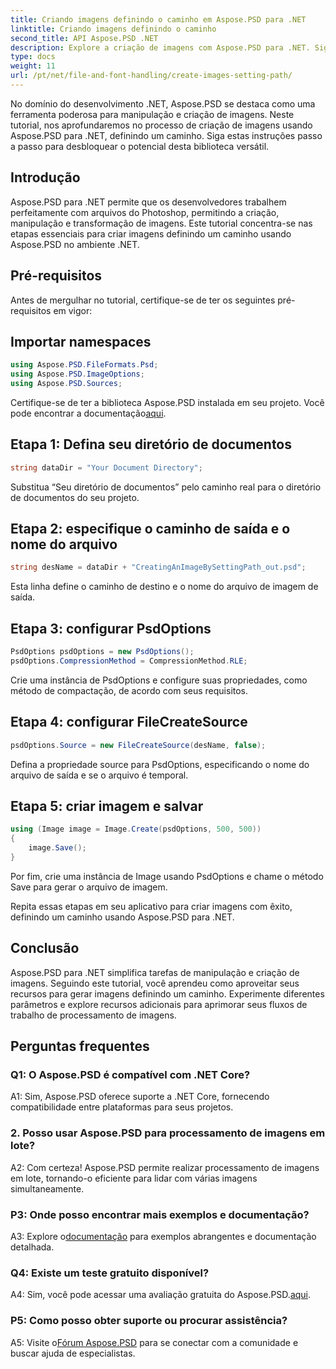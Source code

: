 ```yaml
---
title: Criando imagens definindo o caminho em Aspose.PSD para .NET
linktitle: Criando imagens definindo o caminho
second_title: API Aspose.PSD .NET
description: Explore a criação de imagens com Aspose.PSD para .NET. Siga nosso guia passo a passo e libere o potencial desta poderosa biblioteca.
type: docs
weight: 11
url: /pt/net/file-and-font-handling/create-images-setting-path/
---
```

No domínio do desenvolvimento .NET, Aspose.PSD se destaca como uma ferramenta poderosa para manipulação e criação de imagens. Neste tutorial, nos aprofundaremos no processo de criação de imagens usando Aspose.PSD para .NET, definindo um caminho. Siga estas instruções passo a passo para desbloquear o potencial desta biblioteca versátil.

## Introdução

Aspose.PSD para .NET permite que os desenvolvedores trabalhem perfeitamente com arquivos do Photoshop, permitindo a criação, manipulação e transformação de imagens. Este tutorial concentra-se nas etapas essenciais para criar imagens definindo um caminho usando Aspose.PSD no ambiente .NET.

## Pré-requisitos

Antes de mergulhar no tutorial, certifique-se de ter os seguintes pré-requisitos em vigor:

## Importar namespaces

```csharp
using Aspose.PSD.FileFormats.Psd;
using Aspose.PSD.ImageOptions;
using Aspose.PSD.Sources;
```

Certifique-se de ter a biblioteca Aspose.PSD instalada em seu projeto. Você pode encontrar a documentação[aqui](https://reference.aspose.com/psd/net/).

## Etapa 1: Defina seu diretório de documentos

```csharp
string dataDir = "Your Document Directory";
```

Substitua “Seu diretório de documentos” pelo caminho real para o diretório de documentos do seu projeto.

## Etapa 2: especifique o caminho de saída e o nome do arquivo

```csharp
string desName = dataDir + "CreatingAnImageBySettingPath_out.psd";
```

Esta linha define o caminho de destino e o nome do arquivo de imagem de saída.

## Etapa 3: configurar PsdOptions

```csharp
PsdOptions psdOptions = new PsdOptions();
psdOptions.CompressionMethod = CompressionMethod.RLE;
```

Crie uma instância de PsdOptions e configure suas propriedades, como método de compactação, de acordo com seus requisitos.

## Etapa 4: configurar FileCreateSource

```csharp
psdOptions.Source = new FileCreateSource(desName, false);
```

Defina a propriedade source para PsdOptions, especificando o nome do arquivo de saída e se o arquivo é temporal.

## Etapa 5: criar imagem e salvar

```csharp
using (Image image = Image.Create(psdOptions, 500, 500))
{
    image.Save();
}
```

Por fim, crie uma instância de Image usando PsdOptions e chame o método Save para gerar o arquivo de imagem.

Repita essas etapas em seu aplicativo para criar imagens com êxito, definindo um caminho usando Aspose.PSD para .NET.

## Conclusão

Aspose.PSD para .NET simplifica tarefas de manipulação e criação de imagens. Seguindo este tutorial, você aprendeu como aproveitar seus recursos para gerar imagens definindo um caminho. Experimente diferentes parâmetros e explore recursos adicionais para aprimorar seus fluxos de trabalho de processamento de imagens.

## Perguntas frequentes

### Q1: O Aspose.PSD é compatível com .NET Core?

A1: Sim, Aspose.PSD oferece suporte a .NET Core, fornecendo compatibilidade entre plataformas para seus projetos.

### 2. Posso usar Aspose.PSD para processamento de imagens em lote?

A2: Com certeza! Aspose.PSD permite realizar processamento de imagens em lote, tornando-o eficiente para lidar com várias imagens simultaneamente.

### P3: Onde posso encontrar mais exemplos e documentação?

 A3: Explore o[documentação](https://reference.aspose.com/psd/net/) para exemplos abrangentes e documentação detalhada.

### Q4: Existe um teste gratuito disponível?

 A4: Sim, você pode acessar uma avaliação gratuita do Aspose.PSD.[aqui](https://releases.aspose.com/).

### P5: Como posso obter suporte ou procurar assistência?

 A5: Visite o[Fórum Aspose.PSD](https://forum.aspose.com/c/psd/34) para se conectar com a comunidade e buscar ajuda de especialistas.